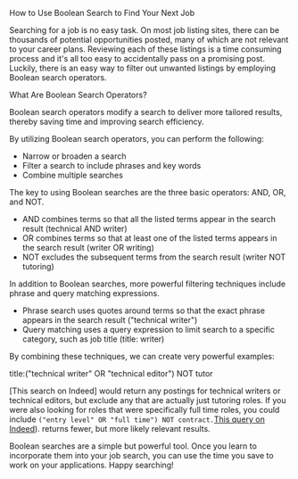 How to Use Boolean Search to Find Your Next Job

Searching for a job is no easy task. On most job listing sites, there can be thousands of potential opportunities posted, many of which are not relevant to your career plans. Reviewing each of these listings is a time consuming process and it's all too easy to accidentally pass on a promising post. Luckily, there is an easy way to filter out unwanted listings by employing Boolean search operators.

What Are Boolean Search Operators?

Boolean search operators modify a search to deliver more tailored results, thereby saving time and improving search efficiency.

By utilizing Boolean search operators, you can perform the following:
- Narrow or broaden a search
- Filter a search to include phrases and key words
- Combine multiple searches 

The key to using Boolean searches are the three basic operators: AND, OR, and NOT.
- AND combines terms so that all the listed terms appear in the search result (technical AND writer)
- OR combines terms so that at least one of the listed terms appears in the search result (writer OR writing)
- NOT excludes the subsequent terms from the search result (writer NOT tutoring)

In addition to Boolean searches, more powerful filtering techniques include phrase and query matching expressions.
- Phrase search uses quotes around terms so that the exact phrase appears in the search result ("technical writer")
- Query matching uses a query expression to limit search to a specific category, such as job title (title: writer)

By combining these techniques, we can create very powerful examples:

title:("technical writer" OR "technical editor")  NOT tutor

[This search on Indeed] would return any postings for technical writers or technical editors, but exclude any that are actually just tutoring roles. If you were also looking for roles that were specifically full time roles, you could include `("entry level" OR "full time") NOT contract.`[This query on Indeed](https://www.indeed.com/jobs?q=title%3A%28%22technical+writer%22+OR+%22technical+editor%22%29++NOT+tutor&l=Seattle%2C+WA&sort=date)). returns fewer, but more likely relevant results.

Boolean searches are a simple but powerful tool. Once you learn to incorporate them into your job search, you can use the time you save to work on your applications. Happy searching!




